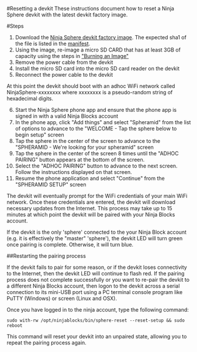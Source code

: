 #Resetting a devkit
These instructions document how to reset a Ninja Sphere devkit with the latest devkit factory image.

#Steps

1. Download the [Ninja Sphere devkit factory image](https://firmware.sphere.ninja/latest/ubuntu_armhf_trusty_norelease_devkit-stable.img.gz). The expected sha1 of the file is listed in the [manifest](https://firmware.sphere.ninja/latest/ubuntu_armhf_trusty_norelease_devkit-stable.manifest).
2. Using the image, re-image a micro SD CARD that has at least 3GB of capacity using the steps in ["Burning an Image"](https://developers.ninja/misc/howtos/burning_an_image.html)
3. Remove the power cable from the devkit
4. Install the micro SD card into the micro SD card reader on the devkit
5. Reconnect the power cable to the devkit

At this point the devkit should boot with an adhoc WiFi network called NinjaSphere-xxxxxxxx where xxxxxxxx is a pseudo-random string of hexadecimal digits.

6. Start the Ninja Sphere phone app and ensure that the phone app is signed in with a valid Ninja Blocks account
7. In the phone app, click "Add things" and select "Spheramid" from the list of options to advance to the "WELCOME - Tap the sphere below to begin setup" screen
8. Tap the sphere in the center of the screen to advance to the "SPHERAMID - We're looking for your spheramid" screen
9. Tap the sphere in the center of the screen 8 times until the "ADHOC PAIRING" button appears at the bottom of the screen.
10. Select the "ADHOC PAIRING" button to advance to the next screen. Follow the instructions displayed on that screen.
11. Resume the phone application and select "Continue" from the "SPHERAMID SETUP" screen

The devkit will eventually prompt for the WiFi credentials of your main WiFi network. Once these credentials are entered, the devkit will download necessary updates from the Internet. This process may take up to 15 minutes at which point the devkit will be paired with your Ninja Blocks account.

If the devkit is the only 'sphere' connected to the your Ninja Block account (e.g. it is effectively the "master" 'sphere'), the devkit LED will turn green once pairing is complete. Otherwise, it will turn blue.

##Restarting the pairing process

If the devkit fails to pair for some reason, or if the devkit loses connectivity to the Internet, then the devkit LED will continue to flash red. If the pairing process does not complete successfully or you want to re-pair the devkit to a different Ninja Blocks account, then logon to the devkit across a serial connection to its mini-USB port using a PC terminal console program like PuTTY (Windows) or screen (Linux and OSX).

Once you have logged in to the ninja account, type the following command:

	sudo with-rw /opt/ninjablocks/bin/sphere-reset --reset-setup &&	sudo reboot

This command will reset your devkit into an unpaired state, allowing you to repeat the pairing process again.
